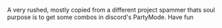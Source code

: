 A very rushed, mostly copied from a different project spammer thats soul purpose is to get some combos in discord's PartyMode.
Have fun
